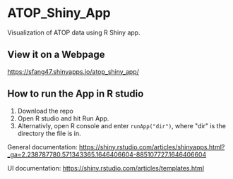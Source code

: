 # ATOP_Shiny_App
Visualization of ATOP data using R Shiny app.

## View it on a Webpage 
 https://sfang47.shinyapps.io/atop_shiny_app/
 
## How to run the App in R studio
1. Download the repo
2. Open R studio and hit Run App.
2. Alternativly, open R console and enter <code>runApp("dir")</code>, where "dir" is the directory the file is in.

General documentation:
https://shiny.rstudio.com/articles/shinyapps.html?_ga=2.238787780.571343365.1646406604-885107727.1646406604

UI documentation:
https://shiny.rstudio.com/articles/templates.html
